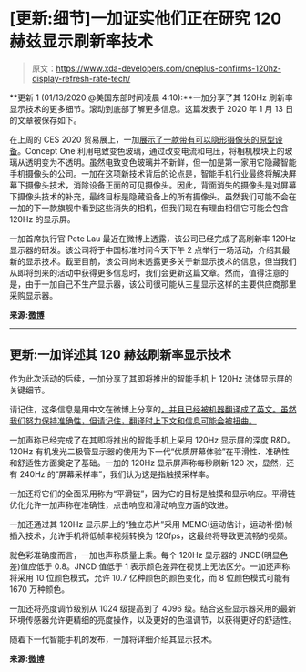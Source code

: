 # [更新:细节]一加证实他们正在研究 120 赫兹显示刷新率技术

> 原文：<https://www.xda-developers.com/oneplus-confirms-120hz-display-refresh-rate-tech/>

**更新 1 (01/13/2020 @美国东部时间凌晨 4:10):**一加分享了其 120Hz 刷新率显示技术的更多细节。滚动到底部了解更多信息。这篇发表于 2020 年 1 月 13 日的文章被保存如下。

在上周的 CES 2020 贸易展上，一加[展示了一款带有可以隐形摄像头的原型设备](https://www.xda-developers.com/oneplus-concept-one-invisible-camera/)。Concept One 利用电致变色玻璃，通过改变电流和电压，将相机模块上的玻璃从透明变为不透明。虽然电致变色玻璃并不新鲜，但一加是第一家用它隐藏智能手机摄像头的公司。一加在这项新技术背后的论点是，智能手机行业最终将解决屏幕下摄像头技术，消除设备正面的可见摄像头。因此，背面消失的摄像头是对屏幕下摄像头技术的补充，最终目标是隐藏设备上的所有摄像头。虽然我们可能不会在一加的下一款旗舰中看到这些消失的相机，但我们现在有理由相信它可能会包含 120Hz 的显示屏。

一加首席执行官 Pete Lau 最近在微博上透露，该公司已经完成了高刷新率 120Hz 显示器的研发。该公司将于中国标准时间今天下午 2 点举行一场活动，介绍其最新的显示技术。截至目前，该公司尚未透露更多关于新显示技术的信息，但当我们从即将到来的活动中获得更多信息时，我们会更新这篇文章。然而，值得注意的是，由于一加自己不生产显示器，该公司很可能从三星显示这样的主要供应商那里采购显示器。

**来源:[微博](https://m.weibo.cn/status/IpfCgCtqf)**

* * *

## 更新:一加详述其 120 赫兹刷新率显示技术

作为此次活动的后续，一加分享了其即将推出的智能手机上 120Hz 流体显示屏的关键细节。

请记住，这条信息是用中文在微博上分享的[，并且已经被机器翻译成了英文。虽然我们努力保持准确性，但请记住，翻译时上下文和信息可能会被扭曲。](https://www.weibo.com/3871046669/IpiJPshfS?type=comment#_rnd1578904934023)

一加声称已经完成了在其即将推出的智能手机上采用 120Hz 显示屏的深度 R&D。120Hz 有机发光二极管显示器的使用为下一代“优质屏幕体验”在平滑性、准确性和舒适性方面奠定了基础。一加的 120Hz 显示屏声称每秒刷新 120 次，显然，还有 240Hz 的“屏幕采样率”，我们认为这是指触摸采样率。

一加还将它们的全面采用称为“平滑链”，因为它的目标是触摸和显示响应。平滑链优化允许一加声称在准确性，点击响应和滑动响应方面的改进。

一加还通过其 120Hz 显示屏上的“独立芯片”采用 MEMC(运动估计，运动补偿)帧插入技术，允许手机将低帧率视频转换为 120fps，这最终将导致更流畅的视频。

就色彩准确度而言，一加也声称质量上乘。每个 120Hz 显示器的 JNCD(明显色差)值应低于 0.8。JNCD 值低于 1 表示颜色差异在视觉上无法区分。一加还声称将采用 10 位颜色模式，允许 10.7 亿种颜色的颜色变化，而 8 位颜色模式可能有 1670 万种颜色。

一加还将亮度调节级别从 1024 级提高到了 4096 级。结合这些显示器采用的最新环境传感器允许更精细的亮度操作，以及更好的色温调节，以获得更好的舒适性。

随着下一代智能手机的发布，一加将详细介绍其显示技术。

**来源:[微博](https://www.weibo.com/3871046669/IpiJPshfS?type=comment#_rnd1578904934023)**